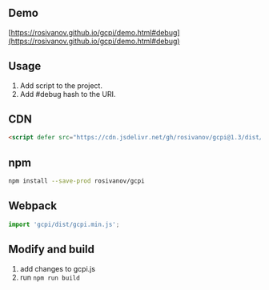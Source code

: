 ## Demo
[https://rosivanov.github.io/gcpi/demo.html#debug](https://rosivanov.github.io/gcpi/demo.html#debug)

## Usage
1. Add script to the project.
2. Add #debug hash to the URI.

## CDN
```html
<script defer src="https://cdn.jsdelivr.net/gh/rosivanov/gcpi@1.3/dist/gcpi.min.js"></script>
```
## npm
```sh
npm install --save-prod rosivanov/gcpi
```
## Webpack
```js
import 'gcpi/dist/gcpi.min.js';
```
## Modify and build
1. add changes to gcpi.js
2. run `npm run build`
